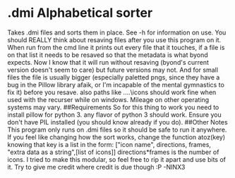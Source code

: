# .dmi Alphabetical sorter
Takes .dmi files and sorts them in place. See -h for information on use.
You should REALLY think about resaving files after you use this program on it.
When run from the cmd line it prints out every file that it touches, if a file is on that list
it needs to be resaved so that the metadata is what byond expects. Now I know that it will run
without resaving (byond's current version doesn't seem to care) but future versions may not.
And for small files the file is usually bigger (especially paletted pngs, since they have a bug
in the Pillow library afaik, or I'm incapable of the mental gymnastics to fix it) before you resave.
also paths like ..\..\icons should work fine when used with the recurser while on windows.
Mileage on other operating systems may vary.
##Requirements
So for this thing to work you need to install pillow for python 3. any flavor
of python 3 should work. Ensure you don't have PIL installed (you should know already
if you do).
##Other Notes
This program only runs on .dmi files so it should be safe to run it anywhere.
If you feel like changing how the sort works, change the function atoz(key) knowing that
key is a list in the form:
["icon name", directions, frames, "extra data as a string",[list of icons]]
directions*frames is the number of icons.
I tried to make this modular, so feel free to rip it apart and use bits of it.
Try to give me credit where credit is due though :P
-NINX3
